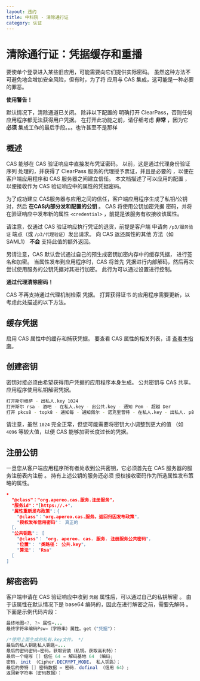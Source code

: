 ```yaml
---
layout: 违约
title: 中科院 - 清除通行证
category: 认证
---
```


# 清除通行证：凭据缓存和重播

要使单个登录进入某些旧应用，可能需要向它们提供实际密码。 虽然这种方法不可避免地会增加安全风险，但有时，为了将 应用与 CAS 集成，这可能是一种必要的罪恶。

<div class="alert alert-warning"><strong>使用警告！</strong><p>默认情况下，清除通道已关闭。
除非以下配置的
明确打开 ClearPass，否则任何应用程序都无法获得用户凭据。 在打开此功能之前，请仔细考虑 <strong>非常</strong> ，因为它 <strong>必须</strong>
集成工作的最后手段。。。也许甚至不是那样</p></div>

## 概述

CAS 能够在 CAS 验证响应中直接发布凭证密码。 以前，这是通过代理身份验证序列 处理的，并获得了 ClearPass 服务的代理授予票证，并且是必要的 ，以便在客户端应用程序和 CAS 服务器之间建立信任。 本文档描述了可以应用的配置 ，以便接收作为 CAS 验证响应中的属性的凭据密码。

为了成功建立 CAS服务器与应用之间的信任，客户端应用程序生成了私钥/公钥对，然后 **在CAS内部分发和配置的公钥** 。 CAS 将使用公钥加密凭据 密码，并将在验证响应中发布新的属性 `<credential>` ，前提是该服务有权接收该属性。

请注意，仅通过 CAS 验证响应执行凭证的退货，前提是客户端 申请向 `/p3/服务验证` 端点（或 `/p3/代理验证`）发出请求。 向 CAS 返还属性的其他 方法（如 SAML1） **不会** 支持此值的额外返回。

另请注意，CAS 默认尝试通过自己的预生成密钥加密内存中的缓存凭据， 进行签名和加密。 当属性发布到应用程序时，CAS 将首先 凭据进行内部解码，然后再次尝试使用服务的公钥凭据对其进行加密。 此行为可以通过</a>设置进行控制。</p>

<div class="alert alert-info"><strong>通过代理清除密码！</strong><p>CAS 不再支持通过代理机制检索
凭据。 打算获得证书
的应用程序需要更新，以考虑此处描述的以下方法。</p></div>

## 缓存凭据

启用 CAS 属性中的缓存和捕获凭据。 要查看 CAS 属性的相关列表，请 [查看本指南](../configuration/Configuration-Properties.html#clearpass)。



## 创建密钥

密钥对接必须由希望获得用户凭据的应用程序本身生成。 公共密钥与 CAS 共享。 应用程序使用私钥解密凭据。



```bash
打开斯尔根萨 - 出私人.key 1024
打开斯尔 rsa - 酒吧 - 在私人.key - 出公共.key - 通知 Pem - 超越 Der
打开 pkcs8 - topk8 - 通知每 - 通知佩尔 - 诺克里普特 - 在私人.key - 出私人. p8
```


请注意，虽然 `1024` 完全正常，但您可能需要将密钥大小调整到更大的值 （如 `4096` 等较大值，以便 CAS 能够加密长度过长的凭据。



## 注册公钥

一旦您从客户端应用程序所有者处收到公共密钥，它必须首先在 CAS 服务器的服务注册表内注册 。 持有上述公钥的服务还必须 授权接收密码作为所选属性发布策略的属性。



```json
•
  "@class"："org.apereo.cas.服务.注册服务"，
  "服务id"："[https://.+"，
  "属性重新发布政策"：{
    "@class"："org.apereo.cas.服务。返回归因发布政策"，
    "授权发布信用密码"： 真正的
  [，
  "公共钥匙"： [
    "@class"： "org. apereo. cas. 服务. 注册服务公共密码"，
    "位置"： "类路径： 公共.key"，
    "算法"： "Rsa"
  [
]
```




## 解密密码

客户端申请在 CAS 验证响应中收到 `凭据` 属性后，可以通过自己的私钥解密 。 由于该属性在默认情况下是 base64 编码的，因此在进行解密之前，需要先解码 。 下面是示例代码片段：



```java
最终地图<?, ?> 属性=...
最终字符串编码Psw=（字符串）属性。get（"凭据"）：

/*使用上面生成的私有.key文件。 */
最后的私人钥匙私人钥匙=...
最后的密码密码=密码。获取安装（私钥。获取高利特）：
最后一个缩写 [] 信任 64 = 解码基地 64 （编码;
密码. init （Cipher.DECRYPT_MODE， 私人钥匙）：
最后的旁特 [] 密码数据 = 密码. dofinal （信用 64）;
返回新字符串（密码数据）：
```
